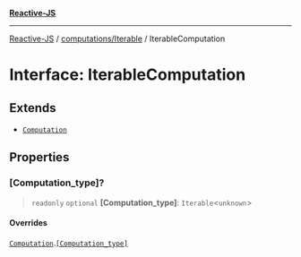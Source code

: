 [**Reactive-JS**](../../../README.md)

***

[Reactive-JS](../../../README.md) / [computations/Iterable](../README.md) / IterableComputation

# Interface: IterableComputation

## Extends

- [`Computation`](../../interfaces/Computation.md)

## Properties

### \[Computation\_type\]?

> `readonly` `optional` **\[Computation\_type\]**: `Iterable`\<`unknown`\>

#### Overrides

[`Computation`](../../interfaces/Computation.md).[`[Computation_type]`](../../interfaces/Computation.md#computation_type)
